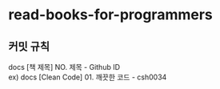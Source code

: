 # read-books-for-programmers

## 커밋 규칙
docs [책 제목] NO. 제목 - Github ID  
ex) docs [Clean Code] 01. 깨끗한 코드 - csh0034